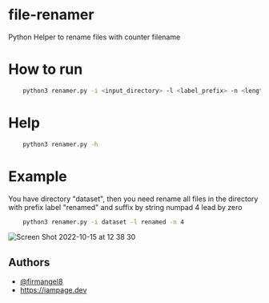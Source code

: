 # file-renamer

Python Helper to rename files with counter filename

# How to run

```bash
    python3 renamer.py -i <input_directory> -l <label_prefix> -n <length_number_pad_leads_by_zero>
```

# Help

```bash
    python3 renamer.py -h
```

# Example

You have directory "dataset", then you need rename all files in the directory with prefix label "renamed" and suffix by string numpad 4 lead by zero

```bash
    python3 renamer.py -i dataset -l renamed -n 4
```

![Screen Shot 2022-10-15 at 12 38 30](https://user-images.githubusercontent.com/19168382/195969658-b35fcbaa-a90c-4c64-a903-0c41bbee0c64.png)

## Authors

- [@firmangel8](https://github.com/firmangel8)
- https://iampage.dev
